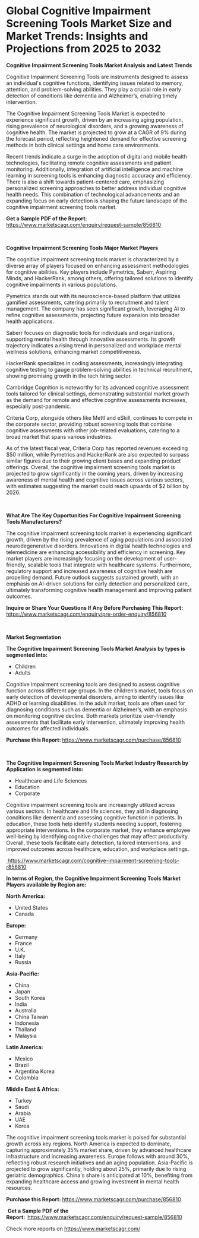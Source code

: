 <p><h1>Global Cognitive Impairment Screening Tools Market Size and Market Trends: Insights and Projections from 2025 to 2032</h1></p><p><strong>Cognitive Impairment Screening Tools Market Analysis and Latest Trends</strong></p>
<p><p>Cognitive Impairment Screening Tools are instruments designed to assess an individual's cognitive functions, identifying issues related to memory, attention, and problem-solving abilities. They play a crucial role in early detection of conditions like dementia and Alzheimer’s, enabling timely intervention.</p><p>The Cognitive Impairment Screening Tools Market is expected to experience significant growth, driven by an increasing aging population, rising prevalence of neurological disorders, and a growing awareness of cognitive health. The market is projected to grow at a CAGR of 9% during the forecast period, reflecting heightened demand for effective screening methods in both clinical settings and home care environments.</p><p>Recent trends indicate a surge in the adoption of digital and mobile health technologies, facilitating remote cognitive assessments and patient monitoring. Additionally, integration of artificial intelligence and machine learning in screening tools is enhancing diagnostic accuracy and efficiency. There is also a shift towards patient-centered care, emphasizing personalized screening approaches to better address individual cognitive health needs. This combination of technological advancements and an expanding focus on early detection is shaping the future landscape of the cognitive impairment screening tools market.</p></p>
<p><strong>Get a Sample PDF of the Report:&nbsp;</strong> <a href="https://www.marketscagr.com/enquiry/request-sample/856810?utm_campaign=3249&utm_medium=2&utm_source=Github&utm_content=ia&utm_term=06032025&utm_id=cognitive-impairment-screening-tools">https://www.marketscagr.com/enquiry/request-sample/856810</a></p>
<p>&nbsp;</p>
<p><strong>Cognitive Impairment Screening Tools Major Market Players</strong></p>
<p><p>The cognitive impairment screening tools market is characterized by a diverse array of players focused on enhancing assessment methodologies for cognitive abilities. Key players include Pymetrics, Saberr, Aspiring Minds, and HackerRank, among others, offering tailored solutions to identify cognitive impairments in various populations.</p><p>Pymetrics stands out with its neuroscience-based platform that utilizes gamified assessments, catering primarily to recruitment and talent management. The company has seen significant growth, leveraging AI to refine cognitive assessments, projecting future expansion into broader health applications.</p><p>Saberr focuses on diagnostic tools for individuals and organizations, supporting mental health through innovative assessments. Its growth trajectory indicates a rising trend in personalized and workplace mental wellness solutions, enhancing market competitiveness.</p><p>HackerRank specializes in coding assessments, increasingly integrating cognitive testing to gauge problem-solving abilities in technical recruitment, showing promising growth in the tech hiring sector.</p><p>Cambridge Cognition is noteworthy for its advanced cognitive assessment tools tailored for clinical settings, demonstrating substantial market growth as the demand for remote and effective cognitive assessments increases, especially post-pandemic.</p><p>Criteria Corp, alongside others like Mettl and eSkill, continues to compete in the corporate sector, providing robust screening tools that combine cognitive assessments with other job-related evaluations, catering to a broad market that spans various industries.</p><p>As of the latest fiscal year, Criteria Corp has reported revenues exceeding $50 million, while Pymetrics and HackerRank are also expected to surpass similar figures due to their growing client bases and expanding product offerings. Overall, the cognitive impairment screening tools market is projected to grow significantly in the coming years, driven by increasing awareness of mental health and cognitive issues across various sectors, with estimates suggesting the market could reach upwards of $2 billion by 2026.</p></p>
<p>&nbsp;</p>
<p><strong>What Are The Key Opportunities For Cognitive Impairment Screening Tools Manufacturers?</strong></p>
<p><p>The cognitive impairment screening tools market is experiencing significant growth, driven by the rising prevalence of aging populations and associated neurodegenerative disorders. Innovations in digital health technologies and telemedicine are enhancing accessibility and efficiency in screening. Key market players are increasingly focusing on the development of user-friendly, scalable tools that integrate with healthcare systems. Furthermore, regulatory support and increased awareness of cognitive health are propelling demand. Future outlook suggests sustained growth, with an emphasis on AI-driven solutions for early detection and personalized care, ultimately transforming cognitive health management and improving patient outcomes.</p></p>
<p><strong>Inquire or Share Your Questions If Any Before Purchasing This Report:</strong> <a href="https://www.marketscagr.com/enquiry/pre-order-enquiry/856810?utm_campaign=3249&utm_medium=2&utm_source=Github&utm_content=ia&utm_term=06032025&utm_id=cognitive-impairment-screening-tools">https://www.marketscagr.com/enquiry/pre-order-enquiry/856810</a></p>
<p>&nbsp;</p>
<p><strong>Market Segmentation</strong></p>
<p><strong>The Cognitive Impairment Screening Tools Market Analysis by types is segmented into:</strong></p>
<p><ul><li>Children</li><li>Adults</li></ul></p>
<p><p>Cognitive impairment screening tools are designed to assess cognitive function across different age groups. In the children’s market, tools focus on early detection of developmental disorders, aiming to identify issues like ADHD or learning disabilities. In the adult market, tools are often used for diagnosing conditions such as dementia or Alzheimer’s, with an emphasis on monitoring cognitive decline. Both markets prioritize user-friendly assessments that facilitate early intervention, ultimately improving health outcomes for affected individuals.</p></p>
<p><strong>Purchase this Report:&nbsp;</strong><a href="https://www.marketscagr.com/purchase/856810?utm_campaign=3249&utm_medium=2&utm_source=Github&utm_content=ia&utm_term=06032025&utm_id=cognitive-impairment-screening-tools">https://www.marketscagr.com/purchase/856810</a></p>
<p>&nbsp;</p>
<p><strong>The Cognitive Impairment Screening Tools Market Industry Research by Application is segmented into:</strong></p>
<p><ul><li>Healthcare and Life Sciences</li><li>Education</li><li>Corporate</li></ul></p>
<p><p>Cognitive impairment screening tools are increasingly utilized across various sectors. In healthcare and life sciences, they aid in diagnosing conditions like dementia and assessing cognitive function in patients. In education, these tools help identify students needing support, fostering appropriate interventions. In the corporate market, they enhance employee well-being by identifying cognitive challenges that may affect productivity. Overall, these tools facilitate early detection, tailored interventions, and improved outcomes across healthcare, education, and workplace settings.</p></p>
<p><a href="https://www.marketscagr.com/cognitive-impairment-screening-tools-r856810?utm_campaign=3249&utm_medium=2&utm_source=Github&utm_content=ia&utm_term=06032025&utm_id=cognitive-impairment-screening-tools">&nbsp;https://www.marketscagr.com/cognitive-impairment-screening-tools-r856810</a></p>
<p><strong>In terms of Region, the Cognitive Impairment Screening Tools Market Players available by Region are:</strong></p>
<p>
    <p> <strong> North America: </strong>
        <ul>
            <li>United States</li>
            <li>Canada</li>
        </ul>
        </p> 
    <p> <strong> Europe: </strong>
        <ul>
            <li>Germany</li>
            <li>France</li>
            <li>U.K.</li>
            <li>Italy</li>
            <li>Russia</li>
        </ul>
        </p> 
    <p> <strong> Asia-Pacific: </strong>
        <ul>
            <li>China</li>
            <li>Japan</li>
            <li>South Korea</li>
            <li>India</li>
            <li>Australia</li>
            <li>China Taiwan</li>
            <li>Indonesia</li>
            <li>Thailand</li>
            <li>Malaysia</li>
        </ul>
        </p> 
    <p> <strong> Latin America: </strong>
        <ul>
            <li>Mexico</li>
            <li>Brazil</li>
            <li>Argentina Korea</li>
            <li>Colombia</li>
        </ul>
        </p> 
    <p> <strong> Middle East & Africa: </strong>
        <ul>
            <li>Turkey</li>
            <li>Saudi</li>
            <li>Arabia</li>
            <li>UAE</li>
            <li>Korea</li>
        </ul>
    </p>
    </p>
<p><p>The cognitive impairment screening tools market is poised for substantial growth across key regions. North America is expected to dominate, capturing approximately 35% market share, driven by advanced healthcare infrastructure and increasing awareness. Europe follows with around 30%, reflecting robust research initiatives and an aging population. Asia-Pacific is projected to grow significantly, holding about 25%, primarily due to rising geriatric demographics. China's share is anticipated at 10%, benefiting from expanding healthcare access and growing investment in mental health resources.</p></p>
<p><strong>Purchase this Report: </strong><a href="https://www.marketscagr.com/purchase/856810?utm_campaign=3249&utm_medium=2&utm_source=Github&utm_content=ia&utm_term=06032025&utm_id=cognitive-impairment-screening-tools">https://www.marketscagr.com/purchase/856810</a></p>
<p>&nbsp;<strong>Get a Sample PDF of the Report:&nbsp;&nbsp;</strong><a href="https://www.marketscagr.com/enquiry/request-sample/856810?utm_campaign=3249&utm_medium=2&utm_source=Github&utm_content=ia&utm_term=06032025&utm_id=cognitive-impairment-screening-tools">https://www.marketscagr.com/enquiry/request-sample/856810</a></p>
<p><strong></strong></p>
<p>Check more reports on <a href="https://www.marketscagr.com/?utm_campaign=3249&utm_medium=2&utm_source=Github&utm_content=ia&utm_term=06032025&utm_id=cognitive-impairment-screening-tools">https://www.marketscagr.com/</a></p>